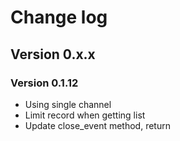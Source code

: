 # Change log

## Version 0.x.x

### Version 0.1.12

- Using single channel
- Limit record when getting list
- Update close_event method, return 